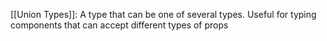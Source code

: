  [[Union Types]]: A type that can be one of several types. Useful for typing components that can accept different types of props